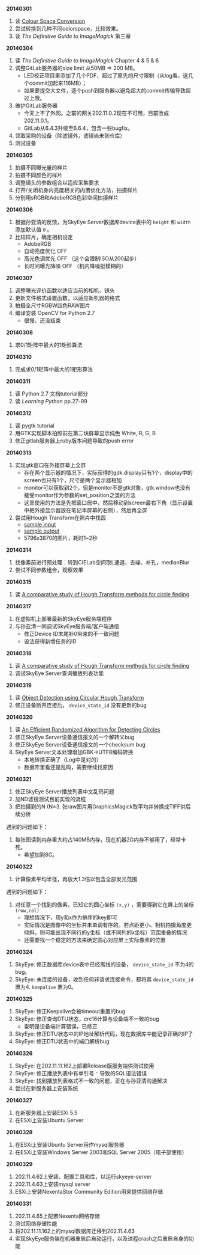 **20140301**

1. 读 [Colour Space Conversion](https://github.com/Sansi/LED-Calibration/blob/master/ref/coloureq.pdf)
2. 尝试转换到几种不同colorspace，比较效果。
3. 读 *The Definitive Guide to ImageMagick* 第三章

**20140304**

1. 读 *The Definitive Guide to ImageMagick* Chapter 4 & 5 & 6
2. 调整GitLab服务器的size limit 从50MB ⇒ 200 MB。
    - LED校正项目里添加了几个PDF，超过了原先的尺寸限制（从log看，这几个commit加起来116MB）；
    - 如果要提交大文件，逐个push到服务器以避免超大的commit传输导致超过上限。
3. 维护GitLab服务器
    - 今天上不了外网。之前的网关202.11.0.2现在不可用，目前改成202.11.0.1。
    - GitLab从6.4.3升级至6.6.4，包含一些bugfix。
4. 领取采购的设备（除滤镜外，滤镜尚未到仓库）
5. 测试设备

**20140305**

1. 拍摄不同曝光量的样片
2. 拍摄不同颜色的样片
3. 调整镜头的参数组合以适应采集要求
4.  打开/关闭机身内亮度相关的内置优化方法，拍摄样片
5.  分别用sRGB和AdobeRGB色彩空间拍摄样片

**20140306**

1. 根据孙亚清的反馈，为SkyEye Server数据库device表中的 `height` 和 `width` 添加默认值 `0` 。
2. 比较样片，确定相机设定
    - AdobeRGB
    - 自动亮度优化 OFF
    - 高光色调优先 OFF （这个会限制ISO从200起步）
    - 长时间曝光降噪 OFF （机内降噪挺模糊的）

**20140307**

1. 调整曝光评价函数以适应当前的相机、镜头
2. 更新文件格式设置函数，以适应新机器的格式
3. 拍摄全尺寸RGBW四色RAW图片
4.  编译安装 OpenCV for Python 2.7
    - 很慢，还没结束

**20140308**

1. 求0/1矩阵中最大的1矩形算法

**20140310**

1. 完成求0/1矩阵中最大的1矩形算法

**20140311**

1. 读 Python 2.7 文档tutorial部分
2. 读 *Learning Python* pp.27-99


**20140312**

1. 读 pygtk tutorial
2. 用GTK实现脚本拍照前在第二块屏幕显示纯色 White, R, G, B
3. 修正gitlab服务器上ruby版本问题导致的push error

**20140313**

1. 实现gtk窗口在外接屏幕上全屏
    - 存在两个显示器的情况下，实际获得的gdk.display只有1个，display中的screen也只有1个，尺寸是两个显示器相加
    - monitor可以获取到2个，但是monitor不是gtk对象，gtk.window也没有接受monitor作为参数的set\_position之类的方法
    - 这里使用的方法是先把窗口居中，然后移动到screen最右下角（显示设置中把外接显示器放在笔记本屏幕的右侧），然后再全屏
2. 尝试用Hough Transform在照片中找圆
    - [sample input](http://qingpei.me/LED-Calibration/circles/src.jpg)
    - [sample output](http://qingpei.me/LED-Calibration/circles/result.jpg)
    - 5796x3870的图片，耗时1\~2秒

**20140314**

1. 找像素前进行预处理：转到CIELab空间取L通道，去噪、补孔，medianBlur
2. 尝试不同参数组合，观察效果

**20140315**

1. 读 [A comparative study of Hough Transform methods for circle finding](http://www.sciencedirect.com/science/article/pii/026288569090059E)

**20140317**

1. 在虚拟机上部署最新的SkyEye服务端程序
2. 与孙亚清一同调试SkyEye服务端/客户端通信
    - 修正Device ID末尾补0带来的不一致问题
    - 设法获得新增任务的ID

**20140318**

1. 读 [A comparative study of Hough Transform methods for circle finding](http://www.sciencedirect.com/science/article/pii/026288569090059E)
2. 调试SkyEye Server查询播放列表功能

**20140319**

1. 读 [Object Detection using Circular Hough Transform](http://www.egr.msu.edu/classes/ece480/capstone/fall10/group03/ece480_dt3_application_note_dembelef.pdf)
2. 修正设备断开连接后， `device_state_id` 没有更新的bug

**20140320**

1. 读 [An Efficient Randomized Algorithm for Detecting Circles](ftp://140.118.175.164/an%20efficient%20randomized%20algorithm%20for%20detecting%20circles.pdf)
2. 修正SkyEye Server设备通信报文的一个解转义bug
3. 修正SkyEye Server设备通信报文的一个checksum bug
4. SkyEye Server文本处理增加GBK→UTF8编码转换
    - 本地转换正确了（Log中是对的）
    - 数据库里看还是乱码，需要继续找原因

**20140321**

1. 修正SkyEye Server播放列表中文乱码问题
2. 加ND滤镜测试目前实现的流程
3. 把拍摄到的N (N=3. 张raw图片用GraphicsMagick取平均并转换成TIFF供后续分析

遇到的问题如下：

1. 每张图读到内存里大约占140MB内存，现在机器2G内存不够用了，经常卡死。
    - 希望加到8G。

**20140322**

1. 计算像素平均半径，再放大1.3倍以包含全部发光范围

遇到的问题如下：

1. 对任意一个找到的像素，已知它的圆心坐标 `(x,y)` ，需要得到它在屏上的坐标 `(row,col)`
    - 理想情况下，用y和x作为排序的key即可
    - 实际情况是图像中的坐标并未单调有序的。若点距更小、相机拍摄角度更倾斜，则可能出现不同行的y坐标（或不同列的x坐标）范围重叠的情况
    - 还需要找一个稳定的方法来确定圆心对应屏上实际像素的位置

**20140324**

1. SkyEye: 修正数据库device表中已经离线的设备， `device_state_id` 不为4的bug。
2. SkyEye: 未连接的设备，收到任何非请求连接命令，都将其 `device_state_id` 置为4. `keepalive` 置为0。

**20140325**

1. SkyEye: 修正Keepalive会被timeout重置的bug
2. SkyEye: 修正查询DTU状态，crc16计算与设备端不一致的bug
    - 查明是设备端计算错误，已修正
3. SkyEye: 修正DTU状态中的IP地址解析代码，现在数据库中能记录正确的IP了
4. SkyEye: 修正DTU状态中的端口解析bug

**20140326**

1. SkyEye: 在202.11.11.162上部署Release版服务端供测试使用
2. SkyEye: 修正播放列表中有单引号 `'` 导致的SQL语法错误
3. SkyEye: 找到播放列表格式不一致的问题，正在与孙亚清沟通解决
4. 尝试在新服务器上安装系统

**20140327**

1. 在新服务器上安装ESXi 5.5
2. 在ESXi上安装Ubuntu Server

**20140328**

1. 在ESXi上安装Ubuntu Server用作mysql服务器
2. 在ESXi上安装Windows Server 2003和SQL Server 2005（电子部使用）

**20140329**

1. 202.11.4.62上安装、配置工具和库，以运行skyeye-server
2. 202.11.4.63上安装mysql server
3. ESXi上安装NexentaStor Community Edition用来提供网络存储

**20140331**

1. 202.11.4.65上配置Nexenta网络存储
2. 测试网络存储性能
3. 将202.11.11.162上的mysql数据库迁移到202.11.4.63
4. 实现SkyEye服务端在机器重启后自动运行，以及进程crash之后重启自身的功能
